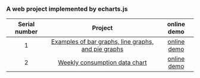 
### A web project implemented by echarts.js

| Serial number |                                            Project                                            |                                online demo                                 |
| :--: | :-------------------------------------------------------------------------------------------: | :----------------------------------------------------------------------: |
|  1   | [Examples of bar graphs, line graphs, and pie graphs](https://github.com/eveningwater/my-web-projects/tree/master/echarts/1/) | [online demo](https://www.eveningwater.com/my-web-projects/echarts/1/) |
|  2   | [Weekly consumption data chart](https://github.com/eveningwater/my-web-projects/tree/master/echarts/2/) | [online demo](https://www.eveningwater.com/my-web-projects/echarts/2/) |
